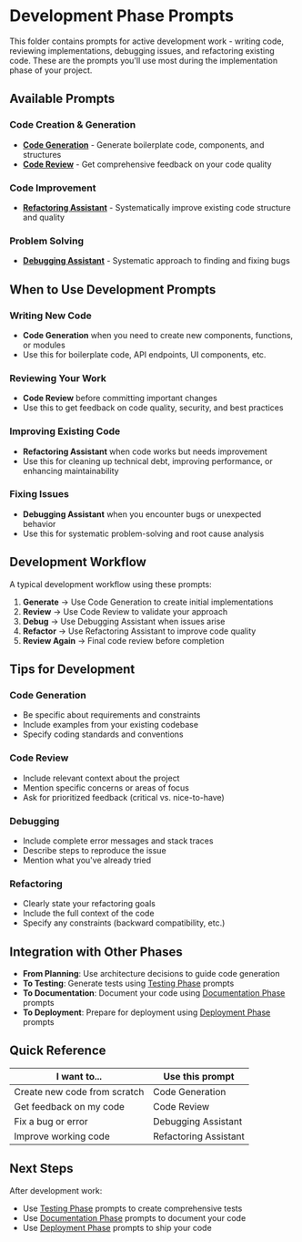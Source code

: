 # Development Phase Prompts

This folder contains prompts for active development work - writing code, reviewing implementations, debugging issues, and refactoring existing code. These are the prompts you'll use most during the implementation phase of your project.

##  Available Prompts

### Code Creation & Generation
- **[Code Generation](./code-generation.md)** - Generate boilerplate code, components, and structures
- **[Code Review](./code-review.md)** - Get comprehensive feedback on your code quality

### Code Improvement
- **[Refactoring Assistant](./refactoring-assistant.md)** - Systematically improve existing code structure and quality

### Problem Solving
- **[Debugging Assistant](./debugging-assistant.md)** - Systematic approach to finding and fixing bugs

##  When to Use Development Prompts

### Writing New Code
- **Code Generation** when you need to create new components, functions, or modules
- Use this for boilerplate code, API endpoints, UI components, etc.

### Reviewing Your Work
- **Code Review** before committing important changes
- Use this to get feedback on code quality, security, and best practices

### Improving Existing Code
- **Refactoring Assistant** when code works but needs improvement
- Use this for cleaning up technical debt, improving performance, or enhancing maintainability

### Fixing Issues
- **Debugging Assistant** when you encounter bugs or unexpected behavior
- Use this for systematic problem-solving and root cause analysis

##  Development Workflow

A typical development workflow using these prompts:

1. **Generate** → Use Code Generation to create initial implementations
2. **Review** → Use Code Review to validate your approach
3. **Debug** → Use Debugging Assistant when issues arise
4. **Refactor** → Use Refactoring Assistant to improve code quality
5. **Review Again** → Final code review before completion

##  Tips for Development

### Code Generation
- Be specific about requirements and constraints
- Include examples from your existing codebase
- Specify coding standards and conventions

### Code Review  
- Include relevant context about the project
- Mention specific concerns or areas of focus
- Ask for prioritized feedback (critical vs. nice-to-have)

### Debugging
- Include complete error messages and stack traces
- Describe steps to reproduce the issue
- Mention what you've already tried

### Refactoring
- Clearly state your refactoring goals
- Include the full context of the code
- Specify any constraints (backward compatibility, etc.)

##  Integration with Other Phases

- **From Planning**: Use architecture decisions to guide code generation
- **To Testing**: Generate tests using [Testing Phase](../testing/) prompts
- **To Documentation**: Document your code using [Documentation Phase](../documentation/) prompts
- **To Deployment**: Prepare for deployment using [Deployment Phase](../deployment/) prompts

##  Quick Reference

| I want to... | Use this prompt |
|--------------|----------------|
| Create new code from scratch | Code Generation |
| Get feedback on my code | Code Review |
| Fix a bug or error | Debugging Assistant |
| Improve working code | Refactoring Assistant |

##  Next Steps

After development work:
- Use [Testing Phase](../testing/) prompts to create comprehensive tests
- Use [Documentation Phase](../documentation/) prompts to document your code
- Use [Deployment Phase](../deployment/) prompts to ship your code 